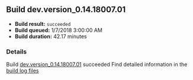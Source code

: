 ## Build dev.version_0.14.18007.01
- **Build result:** `succeeded`
- **Build queued:** 1/7/2018 3:00:00 AM
- **Build duration:** 42.17 minutes
### Details
Build [dev.version_0.14.18007.01](https://winappstudio.visualstudio.com/web/build.aspx?pcguid=a4ef43be-68ce-4195-a619-079b4d9834c2&builduri=vstfs%3a%2f%2f%2fBuild%2fBuild%2f24610) succeeded
Find detailed information in the [build log files](https://uwpctdiags.blob.core.windows.net/buildlogs/dev.version_0.14.18007.01_logs.zip)
